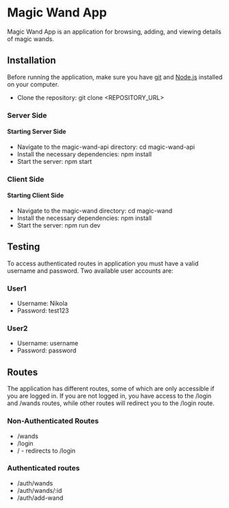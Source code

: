 # Magic Wand App

Magic Wand App is an application for browsing, adding, and viewing details of magic wands.

## Installation

Before running the application, make sure you have [git](https://git-scm.com/) and [Node.js](https://nodejs.org/) installed on your computer.

- Clone the repository: git clone <REPOSITORY_URL>

### Server Side

#### Starting Server Side

- Navigate to the magic-wand-api directory: cd magic-wand-api
- Install the necessary dependencies: npm install
- Start the server: npm start

### Client Side

#### Starting Client Side

- Navigate to the magic-wand directory: cd magic-wand
- Install the necessary dependencies: npm install
- Start the server: npm run dev

## Testing

To access authenticated routes in application you must have a valid username and password.
Two available user accounts are:

### User1

- Username: Nikola
- Password: test123

### User2

- Username: username
- Password: password

## Routes

The application has different routes, some of which are only accessible if you are logged in. If you are not logged in, you have access to the /login and /wands routes, while other routes will redirect you to the /login route.

### Non-Authenticated Routes

- /wands
- /login
- / - redirects to /login

### Authenticated routes

- /auth/wands
- /auth/wands/:id
- /auth/add-wand
